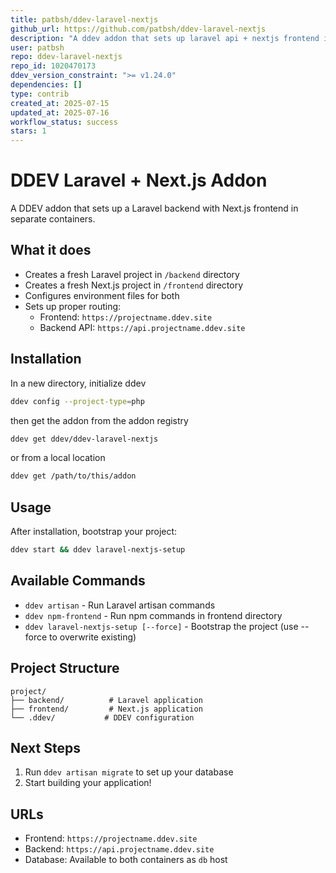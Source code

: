 ```yaml
---
title: patbsh/ddev-laravel-nextjs
github_url: https://github.com/patbsh/ddev-laravel-nextjs
description: "A ddev addon that sets up laravel api + nextjs frontend in an empty project."
user: patbsh
repo: ddev-laravel-nextjs
repo_id: 1020470173
ddev_version_constraint: ">= v1.24.0"
dependencies: []
type: contrib
created_at: 2025-07-15
updated_at: 2025-07-16
workflow_status: success
stars: 1
---
```


# DDEV Laravel + Next.js Addon

A DDEV addon that sets up a Laravel backend with Next.js frontend in separate containers.

## What it does

- Creates a fresh Laravel project in `/backend` directory
- Creates a fresh Next.js project in `/frontend` directory  
- Configures environment files for both
- Sets up proper routing:
  - Frontend: `https://projectname.ddev.site`
  - Backend API: `https://api.projectname.ddev.site`

## Installation

In a new directory, initialize ddev

```bash
ddev config --project-type=php
```

then get the addon from the addon registry

```bash
ddev get ddev/ddev-laravel-nextjs
```

or from a local location

```bash
ddev get /path/to/this/addon
```

## Usage

After installation, bootstrap your project:

```bash
ddev start && ddev laravel-nextjs-setup
```

## Available Commands

- `ddev artisan` - Run Laravel artisan commands
- `ddev npm-frontend` - Run npm commands in frontend directory
- `ddev laravel-nextjs-setup [--force]` - Bootstrap the project (use --force to overwrite existing)

## Project Structure

```
project/
├── backend/          # Laravel application
├── frontend/         # Next.js application
└── .ddev/           # DDEV configuration
```

## Next Steps

1. Run `ddev artisan migrate` to set up your database
2. Start building your application!

## URLs

- Frontend: `https://projectname.ddev.site`
- Backend: `https://api.projectname.ddev.site`
- Database: Available to both containers as `db` host
